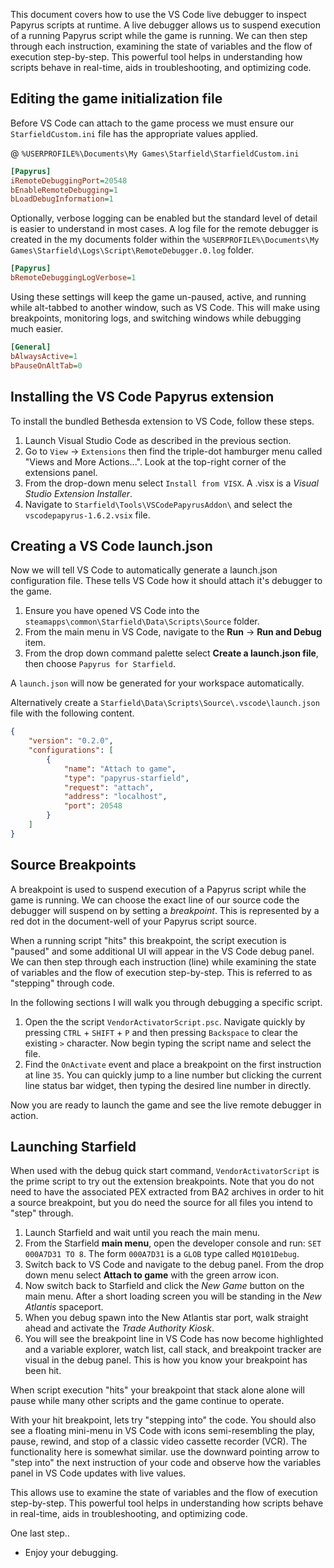 This document covers how to use the VS Code live debugger to inspect Papyrus scripts at runtime.
A live debugger allows us to suspend execution of a running Papyrus script while the game is running.
We can then step through each instruction, examining the state of variables and the flow of execution step-by-step.
This powerful tool helps in understanding how scripts behave in real-time, aids in troubleshooting, and optimizing code.

## Editing the game initialization file
Before VS Code can attach to the game process we must ensure our `StarfieldCustom.ini` file has the appropriate values applied.

@ `%USERPROFILE%\Documents\My Games\Starfield\StarfieldCustom.ini`
```ini
[Papyrus]
iRemoteDebuggingPort=20548
bEnableRemoteDebugging=1
bLoadDebugInformation=1
```

Optionally, verbose logging can be enabled but the standard level of detail is easier to understand in most cases.
A log file for the remote debugger is created in the my documents folder within the `%USERPROFILE%\Documents\My Games\Starfield\Logs\Script\RemoteDebugger.0.log` folder.
```ini
[Papyrus]
bRemoteDebuggingLogVerbose=1
```

Using these settings will keep the game un-paused, active, and running while alt-tabbed to another window, such as VS Code.
This will make using breakpoints, monitoring logs, and switching windows while debugging much easier.
```ini
[General]
bAlwaysActive=1
bPauseOnAltTab=0
```


## Installing the VS Code Papyrus extension
To install the bundled Bethesda extension to VS Code, follow these steps.

1. Launch Visual Studio Code as described in the previous section.
2. Go to `View` -> `Extensions` then find the triple-dot hamburger menu called "Views and More Actions...". Look at the top-right corner of the extensions panel.
3. From the drop-down menu select `Install from VISX`. A .visx is a *Visual Studio Extension Installer*.
4. Navigate to `Starfield\Tools\VSCodePapyrusAddon\` and select the `vscodepapyrus-1.6.2.vsix` file.


## Creating a VS Code launch.json
Now we will tell VS Code to automatically generate a launch.json configuration file.
These tells VS Code how it should attach it's debugger to the game.

1. Ensure you have opened VS Code into the `steamapps\common\Starfield\Data\Scripts\Source` folder.
2. From the main menu in VS Code, navigate to the **Run** -> **Run and Debug** item.
3. From the drop down command palette select **Create a launch.json file**, then choose `Papyrus for Starfield`.

A `launch.json` will now be generated for your workspace automatically.

Alternatively create a `Starfield\Data\Scripts\Source\.vscode\launch.json` file with the following content.
```json
{
    "version": "0.2.0",
    "configurations": [
        {
            "name": "Attach to game",
            "type": "papyrus-starfield",
            "request": "attach",
            "address": "localhost",
            "port": 20548
        }
    ]
}
```


## Source Breakpoints
A breakpoint is used to suspend execution of a Papyrus script while the game is running.
We can choose the exact line of our source code the debugger will suspend on by setting a *breakpoint*.
This is represented by a red dot in the document-well of your Papyrus script source.

When a running script "hits" this breakpoint, the script execution is "paused" and some additional UI will appear in the VS Code debug panel.
We can then step through each instruction (line) while examining the state of variables and the flow of execution step-by-step.
This is referred to as "stepping" through code.

In the following sections I will walk you through debugging a specific script.

1. Open the the script `VendorActivatorScript.psc`. Navigate quickly by pressing `CTRL` + `SHIFT` + `P` and then pressing `Backspace` to clear the existing `>` character. Now begin typing the script name and select the file.
2. Find the `OnActivate` event and place a breakpoint on the first instruction at line `35`. You can quickly jump to a line number but clicking the current line status bar widget, then typing the desired line number in directly.

Now you are ready to launch the game and see the live remote debugger in action.


## Launching Starfield
When used with the debug quick start command, `VendorActivatorScript` is the prime script to try out the extension breakpoints.
Note that you do not need to have the associated PEX extracted from BA2 archives in order to hit a source breakpoint, but you do need the source for all files you intend to "step" through.

1. Launch Starfield and wait until you reach the main menu.
2. From the Starfield **main menu**, open the developer console and run: `SET 000A7D31 TO 8`. The form `000A7D31` is a `GLOB` type called `MQ101Debug`.
3. Switch back to VS Code and navigate to the debug panel. From the drop down menu select **Attach to game** with the green arrow icon.
4. Now switch back to Starfield and click the *New Game* button on the main menu. After a short loading screen you will be standing in the *New Atlantis* spaceport.
5. When you debug spawn into the New Atlantis star port, walk straight ahead and activate the *Trade Authority Kiosk*.
6. You will see the breakpoint line in VS Code has now become highlighted and a variable explorer, watch list, call stack, and breakpoint tracker are visual in the debug panel. This is how you know your breakpoint has been hit.

When script execution "hits" your breakpoint that stack alone alone will pause while many other scripts and the game continue to operate.

With your hit breakpoint, lets try "stepping into" the code. You should also see a floating mini-menu in VS Code with icons semi-resembling the play, pause, rewind, and stop of a classic video cassette recorder (VCR).
The functionality here is somewhat similar. use the downward pointing arrow to "step into" the next instruction of your code and observe how the variables panel in VS Code updates with live values.

This allows use to examine the state of variables and the flow of execution step-by-step.
This powerful tool helps in understanding how scripts behave in real-time, aids in troubleshooting, and optimizing code.

One last step..
- Enjoy your debugging.
